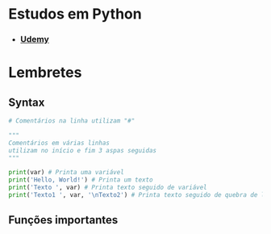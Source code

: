 # Estudos em Python
- ### [Udemy](https://www.udemy.com/course/curso-algoritmos-logica-de-programacao/)

# Lembretes
## Syntax

```py
# Comentários na linha utilizam "#"

"""
Comentários em várias linhas
utilizam no início e fim 3 aspas seguidas
"""

print(var) # Printa uma variável
print('Hello, World!') # Printa um texto
print('Texto ', var) # Printa texto seguido de variável
print('Texto1 ', var, '\nTexto2') # Printa texto seguido de quebra de linha seguido de outro texto
```

## Funções importantes